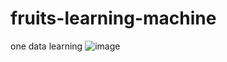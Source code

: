 # fruits-learning-machine
one data learning
![image](https://user-images.githubusercontent.com/96776159/232432208-ad682256-ede6-4194-a709-1372d07583a0.png)
